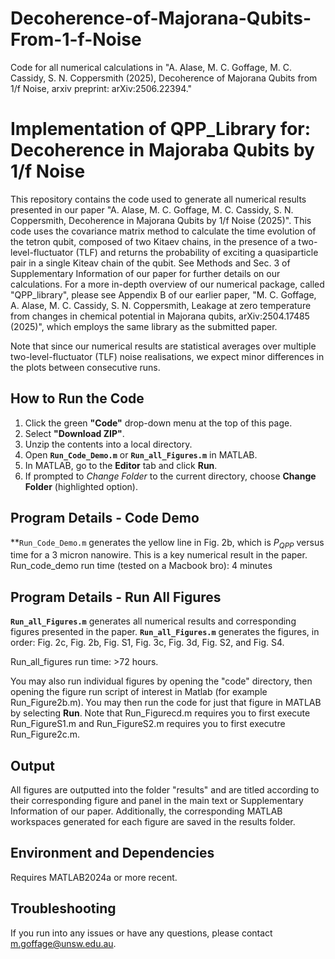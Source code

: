 # Decoherence-of-Majorana-Qubits-From-1-f-Noise
Code for all numerical calculations in "A. Alase, M. C. Goffage, M. C. Cassidy, S. N. Coppersmith (2025), Decoherence of Majorana Qubits from 1/f Noise, arxiv preprint: 	arXiv:2506.22394."
# Implementation of QPP_Library for: Decoherence in Majoraba Qubits by 1/f Noise

This repository contains the code used to generate all numerical results presented in our paper "A. Alase, M. C. Goffage, M. C. Cassidy, S. N. Coppersmith, Decoherence in Majorana Qubits by 1/f Noise (2025)". This code uses the covariance matrix method to calculate the time evolution of the tetron qubit, composed of two Kitaev chains, in the presence of a two-level-fluctuator (TLF) and returns the probability of exciting a quasiparticle pair in a single Kiteav chain of the qubit. See Methods and Sec. 3 of Supplementary Information of our paper for further details on our calculations. For a more in-depth overview of our numerical package, called "QPP_library", please see Appendix B of our earlier paper, "M. C. Goffage, A. Alase, M. C. Cassidy, S. N. Coppersmith, Leakage at zero temperature from changes in chemical potential in Majorana qubits, arXiv:2504.17485 (2025)", which employs the same library as the submitted paper. 

Note that since our numerical results are statistical averages over multiple two-level-fluctuator (TLF) noise realisations, we expect minor differences in the plots between consecutive runs. 

## How to Run the Code
1. Click the green **"Code"** drop-down menu at the top of this page.  
2. Select **"Download ZIP"**.  
3. Unzip the contents into a local directory.  
4. Open **`Run_Code_Demo.m`** or **`Run_all_Figures.m`** in MATLAB.  
5. In MATLAB, go to the **Editor** tab and click **Run**.  
6. If prompted to *Change Folder* to the current directory, choose **Change Folder** (highlighted option).  

## Program Details - Code Demo
**`Run_Code_Demo.m` generates the yellow line in Fig. 2b, which is $P_{QPP}$ versus time for a 3 micron nanowire. This is a key numerical result in the paper. 
Run_code_demo run time (tested on a Macbook bro): 4 minutes

## Program Details - Run All Figures
**`Run_all_Figures.m`** generates all numerical results and corresponding figures presented in the paper. **`Run_all_Figures.m`** generates the figures, in order: Fig. 2c, Fig. 2b, Fig. S1, Fig. 3c, Fig. 3d, Fig. S2, and Fig. S4. 

Run_all_figures run time: >72 hours. 

You may also run individual figures by opening the "code" directory, then opening the figure run script of interest in Matlab (for example Run_Figure2b.m). You may then run the code for just that figure in MATLAB by selecting **Run**. Note that Run_Figurecd.m requires you to first execute Run_FigureS1.m and Run_FigureS2.m requires you to first executre Run_Figure2c.m. 

## Output
All figures are outputted into the folder "results" and are titled according to their corresponding figure and panel in the main text or Supplementary Information of our paper. Additionally, the corresponding MATLAB workspaces generated for each figure are saved in the results folder. 

## Environment and Dependencies

Requires MATLAB2024a or more recent. 

## Troubleshooting

If you run into any issues or have any questions, please contact m.goffage@unsw.edu.au. 
